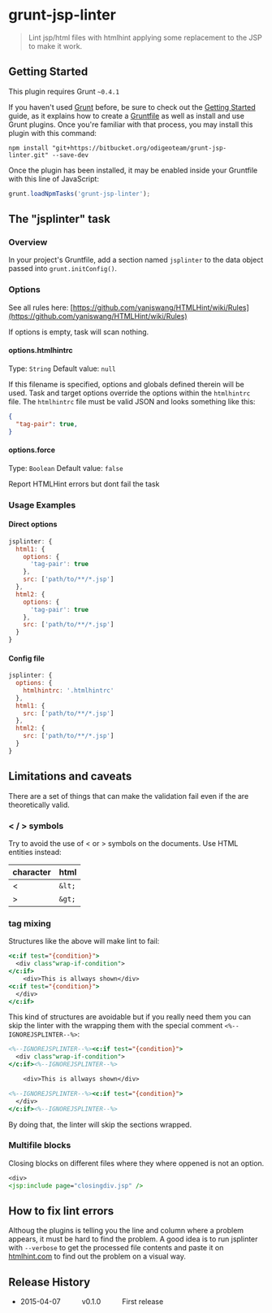 # grunt-jsp-linter

> Lint jsp/html files with htmlhint applying some replacement to the JSP to make it work.

## Getting Started
This plugin requires Grunt `~0.4.1`

If you haven't used [Grunt](http://gruntjs.com/) before, be sure to check out the [Getting Started](http://gruntjs.com/getting-started) guide, as it explains how to create a [Gruntfile](http://gruntjs.com/sample-gruntfile) as well as install and use Grunt plugins. Once you're familiar with that process, you may install this plugin with this command:

```shell
npm install "git+https://bitbucket.org/odigeoteam/grunt-jsp-linter.git" --save-dev
```

Once the plugin has been installed, it may be enabled inside your Gruntfile with this line of JavaScript:

```js
grunt.loadNpmTasks('grunt-jsp-linter');
```

## The "jsplinter" task

### Overview
In your project's Gruntfile, add a section named `jsplinter` to the data object passed into `grunt.initConfig()`.

### Options

See all rules here: [https://github.com/yaniswang/HTMLHint/wiki/Rules](https://github.com/yaniswang/HTMLHint/wiki/Rules)

If options is empty, task will scan nothing.

#### options.htmlhintrc
Type: `String`
Default value: `null`

If this filename is specified, options and globals defined therein will be used. Task and target options override the options within the `htmlhintrc` file. The `htmlhintrc` file must be valid JSON and looks something like this:

```json
{
  "tag-pair": true,
}
```

#### options.force
Type: `Boolean`
Default value: `false`

Report HTMLHint errors but dont fail the task

### Usage Examples

#### Direct options

```js
jsplinter: {
  html1: {
    options: {
      'tag-pair': true
    },
    src: ['path/to/**/*.jsp']
  },
  html2: {
    options: {
      'tag-pair': true
    },
    src: ['path/to/**/*.jsp']
  }
}
```

#### Config file

```js
jsplinter: {
  options: {
    htmlhintrc: '.htmlhintrc'
  },
  html1: {
    src: ['path/to/**/*.jsp']
  },
  html2: {
    src: ['path/to/**/*.jsp']
  }
}
```

## Limitations and caveats

There are a set of things that can make the validation fail even if the are theoretically valid.

### < / > symbols

Try to avoid the use of < or > symbols on the documents. Use HTML entities instead:

| character   | html      |
| ----------- |-----------|
| <           | ```&lt;```|
| >           | ```&gt;```|

### tag mixing

Structures like the above will make lint to fail:

```jsp
<c:if test="{condition}">
  <div class"wrap-if-condition">
</c:if>
    <div>This is allways shown</div>
<c:if test="{condition}">
  </div>
</c:if>
```

This kind of structures are avoidable but if you really need them you can skip the linter with the wrapping them with the special comment ```<%--IGNOREJSPLINTER--%>```:

```jsp
<%--IGNOREJSPLINTER--%><c:if test="{condition}">
  <div class"wrap-if-condition">
</c:if><%--IGNOREJSPLINTER--%>

    <div>This is allways shown</div>

<%--IGNOREJSPLINTER--%><c:if test="{condition}">
  </div>
</c:if><%--IGNOREJSPLINTER--%>
```

By doing that, the linter will skip the sections wrapped.

### Multifile blocks

Closing blocks on different files where they where oppened is not an option.

```jsp
<div>
<jsp:include page="closingdiv.jsp" />
 ```

## How to fix lint errors

Althoug the plugins is telling you the line and column where a problem appears, it must be hard to find the problem. A good idea is to run jsplinter with ```--verbose``` to get the processed file contents and paste it on [htmlhint.com](http://htmlhint.com/) to find out the problem on a visual way.

## Release History

 * 2015-04-07   v0.1.0   First release

